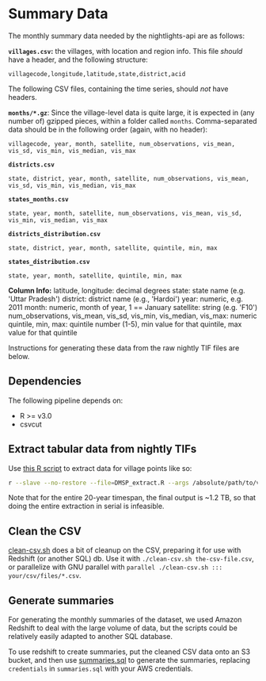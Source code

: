 # Summary Data

The monthly summary data needed by the nightlights-api are as follows:

**`villages.csv`:** the villages, with location and region info.
This file *should* have a header, and the following structure:
```
villagecode,longitude,latitude,state,district,acid
```

The following CSV files, containing the time series, should *not* have headers.

**`months/*.gz`**: Since the village-level data is quite large, it is expected in (any number of) gzipped pieces, within a folder called `months`.  Comma-separated data should be in the following order (again, with no header):
```
villagecode, year, month, satellite, num_observations, vis_mean, vis_sd, vis_min, vis_median, vis_max
```

**`districts.csv`**
```
state, district, year, month, satellite, num_observations, vis_mean, vis_sd, vis_min, vis_median, vis_max
```

**`states_months.csv`**
```
state, year, month, satellite, num_observations, vis_mean, vis_sd, vis_min, vis_median, vis_max
```

**`districts_distribution.csv`**
```
state, district, year, month, satellite, quintile, min, max
```

**`states_distribution.csv`**
```
state, year, month, satellite, quintile, min, max
```

**Column Info:**
latitude, longitude: decimal degrees
state: state name (e.g. 'Uttar Pradesh')
district: district name (e.g., 'Hardoi')
year: numeric, e.g. 2011
month: numeric, month of year, 1 == January
satellite: string (e.g. 'F10')
num_observations, vis_mean, vis_sd, vis_min, vis_median, vis_max: numeric
quintile, min, max: quintile number (1-5), min value for that quintile, max value for that quintile

Instructions for generating these data from the raw nightly TIF files are below.

## Dependencies

The following pipeline depends on:

 - R >= v3.0
 - csvcut

## Extract tabular data from nightly TIFs

Use [this R script](DMSP_extract.R) to extract data for village points like so:

```sh
r --slave --no-restore --file=DMSP_extract.R --args /absolute/path/to/village-points.shp input-dir output-dir
```

Note that for the entire 20-year timespan, the final output is ~1.2 TB, so that doing the entire extraction in serial is infeasible.


## Clean the CSV

[clean-csv.sh](clean-csv.sh) does a bit of cleanup on the CSV, preparing it for
use with Redshift (or another SQL) db.  Use it with `./clean-csv.sh
the-csv-file.csv`, or parallelize with GNU parallel with `parallel
./clean-csv.sh ::: your/csv/files/*.csv`.

## Generate summaries

For generating the monthly summaries of the dataset, we used Amazon Redshift to
deal with the large volume of data, but the scripts could be relatively easily
adapted to another SQL database.

To use redshift to create summaries, put the cleaned CSV data onto an S3
bucket, and then use [summaries.sql](summaries.sql) to generate the summaries,
replacing `credentials` in `summaries.sql` with your AWS credentials.


